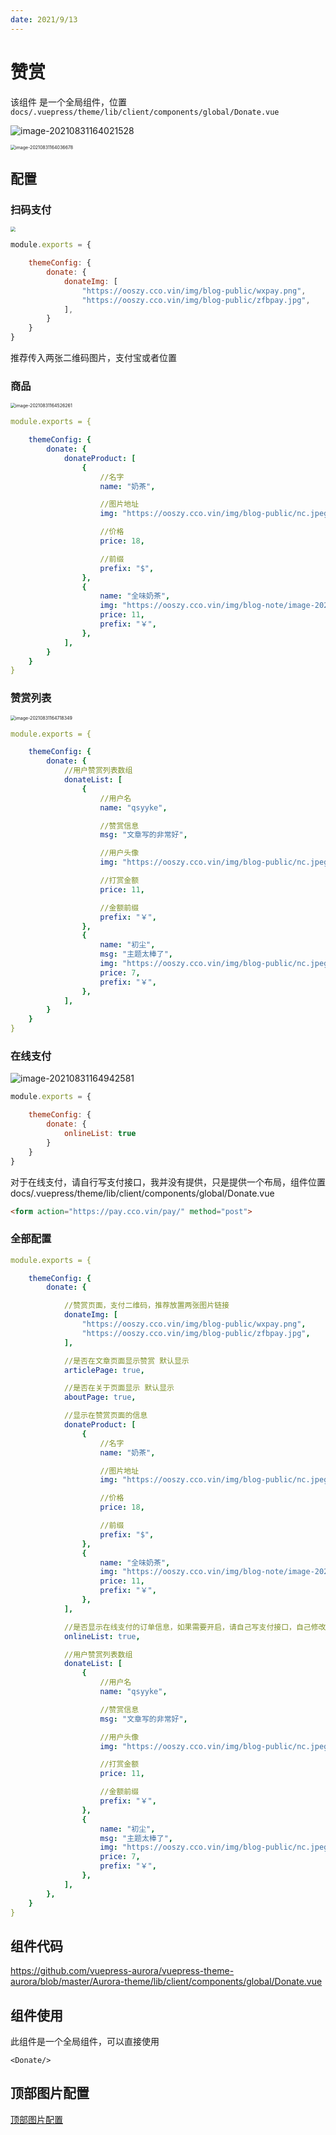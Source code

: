 ```yaml
---
date: 2021/9/13
---
```

# 赞赏

该组件 是一个全局组件，位置`docs/.vuepress/theme/lib/client/components/global/Donate.vue`

![image-20210831164021528](http://ooszy.cco.vin/img/blog-note/image-20210831164021528.png?x-oss-process=style/pictureProcess1)

<img src="http://ooszy.cco.vin/img/blog-note/image-20210831164036678.png?x-oss-process=style/pictureProcess1" alt="image-20210831164036678" style="zoom:50%;" />



## 配置

### 扫码支付

<img src="http://ooszy.cco.vin/img/blog-note/image-20210831164324595.png?x-oss-process=style/pictureProcess1" style="zoom:50%;" />

```js
module.exports = {

    themeConfig: {
        donate: {
            donateImg: [
                "https://ooszy.cco.vin/img/blog-public/wxpay.png",
                "https://ooszy.cco.vin/img/blog-public/zfbpay.jpg",
            ],
        }
    }
}
```

推荐传入两张二维码图片，支付宝或者位置



### 商品

<img src="http://ooszy.cco.vin/img/blog-note/image-20210831164526261.png?x-oss-process=style/pictureProcess1" alt="image-20210831164526261" style="zoom:50%;" />

```yaml
module.exports = {

    themeConfig: {
        donate: {
            donateProduct: [
                {
                    //名字
                    name: "奶茶",

                    //图片地址
                    img: "https://ooszy.cco.vin/img/blog-public/nc.jpeg",

                    //价格
                    price: 18,

                    //前缀
                    prefix: "$",
                },
                {
                    name: "全味奶茶",
                    img: "https://ooszy.cco.vin/img/blog-note/image-20210911233612031.png?",
                    price: 11,
                    prefix: "￥",
                },
            ],
        }
    }
}
```



### 赞赏列表

<img src="http://ooszy.cco.vin/img/blog-note/image-20210831164718349.png?x-oss-process=style/pictureProcess1" alt="image-20210831164718349" style="zoom:50%;" />

```yaml
module.exports = {

    themeConfig: {
        donate: {
            //用户赞赏列表数组
            donateList: [
                {
                    //用户名
                    name: "qsyyke",

                    //赞赏信息
                    msg: "文章写的非常好",

                    //用户头像
                    img: "https://ooszy.cco.vin/img/blog-public/nc.jpeg",

                    //打赏金额
                    price: 11,

                    //金额前缀
                    prefix: "￥",
                },
                {
                    name: "初尘",
                    msg: "主题太棒了",
                    img: "https://ooszy.cco.vin/img/blog-public/nc.jpeg",
                    price: 7,
                    prefix: "￥",
                },
            ],
        }
    }
}
```



### 在线支付

![image-20210831164942581](http://ooszy.cco.vin/img/blog-note/image-20210831164942581.png?x-oss-process=style/pictureProcess1)

```js
module.exports = {

    themeConfig: {
        donate: {
            onlineList: true
        }
    }
}
```



对于在线支付，请自行写支付接口，我并没有提供，只是提供一个布局，组件位置docs/.vuepress/theme/lib/client/components/global/Donate.vue

```html
<form action="https://pay.cco.vin/pay/" method="post">
```





### 全部配置

```yaml
module.exports = {

    themeConfig: {
        donate: {

            //赞赏页面，支付二维码，推荐放置两张图片链接
            donateImg: [
                "https://ooszy.cco.vin/img/blog-public/wxpay.png",
                "https://ooszy.cco.vin/img/blog-public/zfbpay.jpg",
            ],

            //是否在文章页面显示赞赏 默认显示
            articlePage: true,

            //是否在关于页面显示 默认显示
            aboutPage: true,

            //显示在赞赏页面的信息
            donateProduct: [
                {
                    //名字
                    name: "奶茶",

                    //图片地址
                    img: "https://ooszy.cco.vin/img/blog-public/nc.jpeg",

                    //价格
                    price: 18,

                    //前缀
                    prefix: "$",
                },
                {
                    name: "全味奶茶",
                    img: "https://ooszy.cco.vin/img/blog-note/image-20210911233612031.png?",
                    price: 11,
                    prefix: "￥",
                },
            ],

            //是否显示在线支付的订单信息，如果需要开启，请自己写支付接口，自己修改源码，默认关闭
            onlineList: true,

            //用户赞赏列表数组
            donateList: [
                {
                    //用户名
                    name: "qsyyke",

                    //赞赏信息
                    msg: "文章写的非常好",

                    //用户头像
                    img: "https://ooszy.cco.vin/img/blog-public/nc.jpeg",

                    //打赏金额
                    price: 11,

                    //金额前缀
                    prefix: "￥",
                },
                {
                    name: "初尘",
                    msg: "主题太棒了",
                    img: "https://ooszy.cco.vin/img/blog-public/nc.jpeg",
                    price: 7,
                    prefix: "￥",
                },
            ],
        },
    }
}
```





## 组件代码

https://github.com/vuepress-aurora/vuepress-theme-aurora/blob/master/Aurora-theme/lib/client/components/global/Donate.vue



## 组件使用

此组件是一个全局组件，可以直接使用

```vue 
<Donate/>
```



## 顶部图片配置

[顶部图片配置](./image.md)